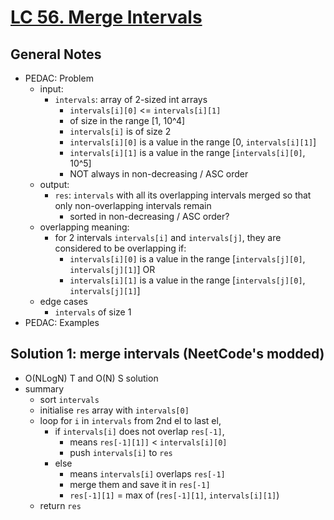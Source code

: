 # [LC 56. Merge Intervals](https://leetcode.com/problems/merge-intervals/)

## General Notes

- PEDAC: Problem
  - input:
    - `intervals`: array of 2-sized int arrays
      - `intervals[i][0]` <= `intervals[i][1]`
      - of size in the range [1, 10^4]
      - `intervals[i]` is of size 2
      - `intervals[i][0]` is a value in the range [0, `intervals[i][1]`]
      - `intervals[i][1]` is a value in the range [`intervals[i][0]`, 10^5]
      - NOT always in non-decreasing / ASC order
  - output:
    - `res`: `intervals` with all its overlapping intervals merged so that only non-overlapping intervals remain
      - sorted in non-decreasing / ASC order?
  - overlapping meaning:
    - for 2 intervals `intervals[i]` and `intervals[j]`, they are considered to be overlapping if:
      - `intervals[i][0]` is a value in the range [`intervals[j][0]`, `intervals[j][1]`] OR
      - `intervals[i][1]` is a value in the range [`intervals[j][0]`, `intervals[j][1]`]
  - edge cases
    - `intervals` of size 1
- PEDAC: Examples

## Solution 1: merge intervals (NeetCode's modded)

- O(NLogN) T and O(N) S solution
- summary
  - sort `intervals`
  - initialise `res` array with `intervals[0]`
  - loop for `i` in `intervals` from 2nd el to last el,
    - if `intervals[i]` does not overlap `res[-1]`,
      - means `res[-1][1]]` < `intervals[i][0]`
      - push `intervals[i]` to `res`
    - else
      - means `intervals[i]` overlaps `res[-1]`
      - merge them and save it in `res[-1]`
      - `res[-1][1]` = max of (`res[-1][1]`, `intervals[i][1]`)
  - return `res`
